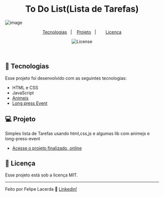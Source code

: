 <h1 align="center">To Do List(Lista de Tarefas)</h1>

![image](https://user-images.githubusercontent.com/99082399/235148297-2d2b7d4a-f2a9-4c19-b09b-d9bb9ced8305.png)

<p align="center">
  <a href="#-tecnologias">Tecnologias</a>&nbsp;&nbsp;&nbsp;|&nbsp;&nbsp;&nbsp;
  <a href="#-projeto">Projeto</a>&nbsp;&nbsp;&nbsp;|&nbsp;&nbsp;&nbsp;
 &nbsp;&nbsp;&nbsp;
  <a href="#memo-licença">Licença</a>
</p>

<p align="center">
  <img alt="License" src="https://img.shields.io/static/v1?label=license&message=MIT&color=49AA26&labelColor=000000">
</p>

<br>

## 🚀 Tecnologias

Esse projeto foi desenvolvido com as seguintes tecnologias:

- HTML e CSS
- JavaScript
- [Animejs](https://github.com/juliangarnier/anime)
- [Long press Event](https://github.com/john-doherty/long-press-event)


## 💻 Projeto

Simples lista de Tarefas usando html,css,js e algumas lib com animejs e long-press-event

- [Acesse o projeto finalizado, online](https://lordghapa.github.io/todo-list-vanila-js/)


## :memo: Licença

Esse projeto está sob a licença MIT.

---

Feito por Felipe Lacerda :wave: [Linkedin!](https://www.linkedin.com/in/felipe-lacerda-oliveira-274554125/)
